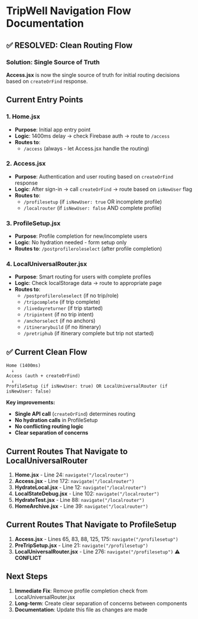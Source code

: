 # TripWell Navigation Flow Documentation

## ✅ RESOLVED: Clean Routing Flow

### Solution: Single Source of Truth
**Access.jsx** is now the single source of truth for initial routing decisions based on `createOrFind` response.

## Current Entry Points

### 1. Home.jsx
- **Purpose**: Initial app entry point
- **Logic**: 1400ms delay → check Firebase auth → route to `/access`
- **Routes to**: 
  - `/access` (always - let Access.jsx handle the routing)

### 2. Access.jsx  
- **Purpose**: Authentication and user routing based on `createOrFind` response
- **Logic**: After sign-in → call `createOrFind` → route based on `isNewUser` flag
- **Routes to**:
  - `/profilesetup` (if `isNewUser: true` OR incomplete profile)
  - `/localrouter` (if `isNewUser: false` AND complete profile)

### 3. ProfileSetup.jsx
- **Purpose**: Profile completion for new/incomplete users
- **Logic**: No hydration needed - form setup only
- **Routes to**: `/postprofileroleselect` (after profile completion)

### 4. LocalUniversalRouter.jsx
- **Purpose**: Smart routing for users with complete profiles
- **Logic**: Check localStorage data → route to appropriate page
- **Routes to**:
  - `/postprofileroleselect` (if no trip/role)
  - `/tripcomplete` (if trip complete)
  - `/livedayreturner` (if trip started)
  - `/tripintent` (if no trip intent)
  - `/anchorselect` (if no anchors)
  - `/itinerarybuild` (if no itinerary)
  - `/pretriphub` (if itinerary complete but trip not started)

## ✅ Current Clean Flow

```
Home (1400ms) 
  ↓
Access (auth + createOrFind)
  ↓
ProfileSetup (if isNewUser: true) OR LocalUniversalRouter (if isNewUser: false)
```

**Key improvements:**
- **Single API call** (`createOrFind`) determines routing
- **No hydration calls** in ProfileSetup
- **No conflicting routing logic**
- **Clear separation of concerns**

## Current Routes That Navigate to LocalUniversalRouter

1. **Home.jsx** - Line 24: `navigate("/localrouter")`
2. **Access.jsx** - Line 172: `navigate("/localrouter")`  
3. **HydrateLocal.jsx** - Line 12: `navigate("/localrouter")`
4. **LocalStateDebug.jsx** - Line 102: `navigate("/localrouter")`
5. **HydrateTest.jsx** - Line 88: `navigate("/localrouter")`
6. **HomeArchive.jsx** - Line 39: `navigate("/localrouter")`

## Current Routes That Navigate to ProfileSetup

1. **Access.jsx** - Lines 65, 83, 88, 125, 175: `navigate("/profilesetup")`
2. **PreTripSetup.jsx** - Line 21: `navigate("/profilesetup")`
3. **LocalUniversalRouter.jsx** - Line 276: `navigate("/profilesetup")` ⚠️ **CONFLICT**

## Next Steps

1. **Immediate Fix**: Remove profile completion check from LocalUniversalRouter.jsx
2. **Long-term**: Create clear separation of concerns between components
3. **Documentation**: Update this file as changes are made

